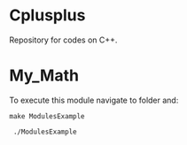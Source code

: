 # Cplusplus
Repository for codes on C++.

# My_Math 
To execute this module navigate to folder and:
```
make ModulesExample
```
```
 ./ModulesExample
```
    
   
